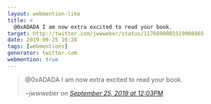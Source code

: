 ```yaml
---
layout: webmention-like
title: >
  @0xADADA I am now extra excited to read your book.
target: http://twitter.com/jwwweber/status/1176890085519908865
date: 2019-09-25 16:28
tags: [webmentions]
generator: twitter.com
webmention: true
---
```


<blockquote>
<p>@0xADADA I am now extra excited to read your book.</p>
<cite>‒<span class="p-author p-name">jwwweber</span> on <a href="http://twitter.com/jwwweber/status/1176890085519908865" rel="external nofollow">September 25, 2019 at 12:03PM</a></cite>
</blockquote>
